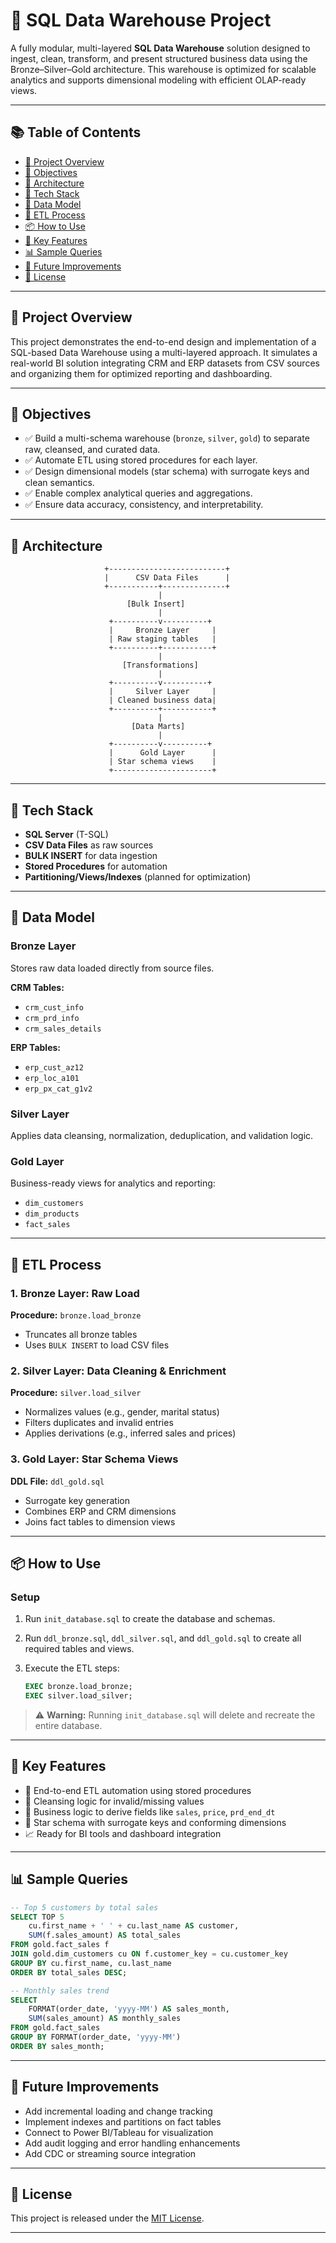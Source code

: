 # 🧊 SQL Data Warehouse Project

A fully modular, multi-layered **SQL Data Warehouse** solution designed to ingest, clean, transform, and present structured business data using the Bronze–Silver–Gold architecture. This warehouse is optimized for scalable analytics and supports dimensional modeling with efficient OLAP-ready views.

---

## 📚 Table of Contents

* [🚀 Project Overview](#-project-overview)
* [🎯 Objectives](#-objectives)
* [📐 Architecture](#-architecture)
* [🧰 Tech Stack](#-tech-stack)
* [🧩 Data Model](#-data-model)
* [🔁 ETL Process](#-etl-process)
* [📦 How to Use](#-how-to-use)
* [🌟 Key Features](#-key-features)
* [📊 Sample Queries](#-sample-queries)
* [🔮 Future Improvements](#-future-improvements)
* [📄 License](#-license)

---

## 🚀 Project Overview

This project demonstrates the end-to-end design and implementation of a SQL-based Data Warehouse using a multi-layered approach. It simulates a real-world BI solution integrating CRM and ERP datasets from CSV sources and organizing them for optimized reporting and dashboarding.

---

## 🎯 Objectives

* ✅ Build a multi-schema warehouse (`bronze`, `silver`, `gold`) to separate raw, cleansed, and curated data.
* ✅ Automate ETL using stored procedures for each layer.
* ✅ Design dimensional models (star schema) with surrogate keys and clean semantics.
* ✅ Enable complex analytical queries and aggregations.
* ✅ Ensure data accuracy, consistency, and interpretability.

---

## 📐 Architecture

```
                     +--------------------------+
                     |      CSV Data Files      |
                     +-----------+--------------+
                                 |
                          [Bulk Insert]
                                 |
                      +----------v----------+
                      |     Bronze Layer     |
                      | Raw staging tables   |
                      +----------+-----------+
                                 |
                         [Transformations]
                                 |
                      +----------v----------+
                      |     Silver Layer     |
                      | Cleaned business data|
                      +----------+-----------+
                                 |
                           [Data Marts]
                                 |
                      +----------v----------+
                      |      Gold Layer      |
                      | Star schema views    |
                      +----------------------+
```

---

## 🧰 Tech Stack

* **SQL Server** (T-SQL)
* **CSV Data Files** as raw sources
* **BULK INSERT** for data ingestion
* **Stored Procedures** for automation
* **Partitioning/Views/Indexes** (planned for optimization)

---

## 🧩 Data Model

### Bronze Layer

Stores raw data loaded directly from source files.

**CRM Tables:**

* `crm_cust_info`
* `crm_prd_info`
* `crm_sales_details`

**ERP Tables:**

* `erp_cust_az12`
* `erp_loc_a101`
* `erp_px_cat_g1v2`

### Silver Layer

Applies data cleansing, normalization, deduplication, and validation logic.

### Gold Layer

Business-ready views for analytics and reporting:

* `dim_customers`
* `dim_products`
* `fact_sales`

---

## 🔁 ETL Process

### 1. Bronze Layer: Raw Load

**Procedure:** `bronze.load_bronze`

* Truncates all bronze tables
* Uses `BULK INSERT` to load CSV files

### 2. Silver Layer: Data Cleaning & Enrichment

**Procedure:** `silver.load_silver`

* Normalizes values (e.g., gender, marital status)
* Filters duplicates and invalid entries
* Applies derivations (e.g., inferred sales and prices)

### 3. Gold Layer: Star Schema Views

**DDL File:** `ddl_gold.sql`

* Surrogate key generation
* Combines ERP and CRM dimensions
* Joins fact tables to dimension views

---

## 📦 How to Use

### Setup

1. Run `init_database.sql` to create the database and schemas.
2. Run `ddl_bronze.sql`, `ddl_silver.sql`, and `ddl_gold.sql` to create all required tables and views.
3. Execute the ETL steps:

   ```sql
   EXEC bronze.load_bronze;
   EXEC silver.load_silver;
   ```

> ⚠️ **Warning:** Running `init_database.sql` will delete and recreate the entire database.

---

## 🌟 Key Features

* 🔄 End-to-end ETL automation using stored procedures
* 🧽 Cleansing logic for invalid/missing values
* 🧠 Business logic to derive fields like `sales`, `price`, `prd_end_dt`
* 🧩 Star schema with surrogate keys and conforming dimensions
* 📈 Ready for BI tools and dashboard integration

---

## 📊 Sample Queries

```sql
-- Top 5 customers by total sales
SELECT TOP 5
    cu.first_name + ' ' + cu.last_name AS customer,
    SUM(f.sales_amount) AS total_sales
FROM gold.fact_sales f
JOIN gold.dim_customers cu ON f.customer_key = cu.customer_key
GROUP BY cu.first_name, cu.last_name
ORDER BY total_sales DESC;

-- Monthly sales trend
SELECT
    FORMAT(order_date, 'yyyy-MM') AS sales_month,
    SUM(sales_amount) AS monthly_sales
FROM gold.fact_sales
GROUP BY FORMAT(order_date, 'yyyy-MM')
ORDER BY sales_month;
```

---

## 🔮 Future Improvements

* Add incremental loading and change tracking
* Implement indexes and partitions on fact tables
* Connect to Power BI/Tableau for visualization
* Add audit logging and error handling enhancements
* Add CDC or streaming source integration

---

## 📄 License

This project is released under the [MIT License](LICENSE).

---

